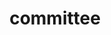 ---
layout: default
title: committee
nav: true
dropdown: true
children:
    - title: program committee
      permalink: /committee/program
    - title: organizing committee
      permalink: /committee/organizing
    - title: steering committee
      permalink: /committee/steering
---